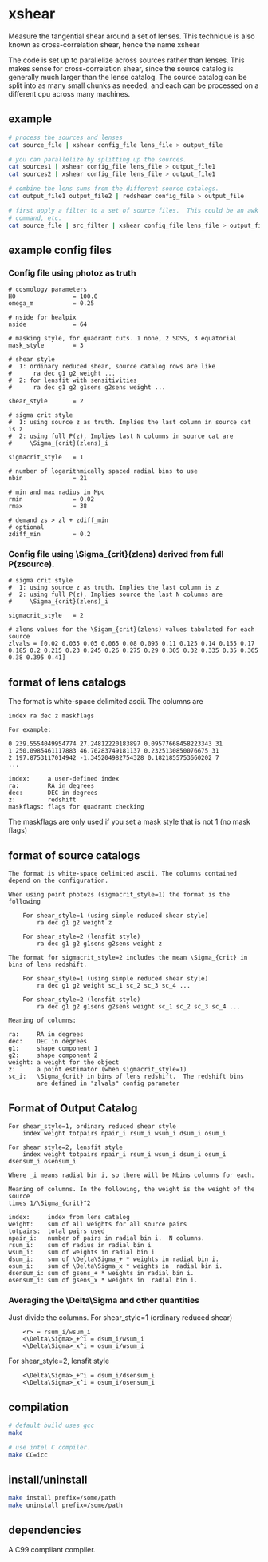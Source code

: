 xshear
======

Measure the tangential shear around a set of lenses.  This technique is also
known as cross-correlation shear, hence the name xshear

The code is set up to parallelize across sources rather than lenses.  This
makes sense for cross-correlation shear, since the source catalog is generally
much larger than the lense catalog. The source catalog can be split into as
many small chunks as needed, and each can be processed on a different cpu
across many machines.

example
-------

```bash
# process the sources and lenses
cat source_file | xshear config_file lens_file > output_file

# you can parallelize by splitting up the sources.
cat sources1 | xshear config_file lens_file > output_file1
cat sources2 | xshear config_file lens_file > output_file1

# combine the lens sums from the different source catalogs.
cat output_file1 output_file2 | redshear config_file > output_file

# first apply a filter to a set of source files.  This could be an awk
# command, etc.
cat source_file | src_filter | xshear config_file lens_file > output_file
```

example config files
---------------------

### Config file using photoz as truth
```
# cosmology parameters
H0                = 100.0
omega_m           = 0.25

# nside for healpix
nside             = 64

# masking style, for quadrant cuts. 1 none, 2 SDSS, 3 equatorial
mask_style        = 3

# shear style
#  1: ordinary reduced shear, source catalog rows are like
#      ra dec g1 g2 weight ...
#  2: for lensfit with sensitivities
#      ra dec g1 g2 g1sens g2sens weight ...

shear_style       = 2

# sigma crit style
#  1: using source z as truth. Implies the last column in source cat is z
#  2: using full P(z). Implies last N columns in source cat are 
#     \Sigma_{crit}(zlens)_i

sigmacrit_style   = 1

# number of logarithmically spaced radial bins to use
nbin              = 21

# min and max radius in Mpc
rmin              = 0.02
rmax              = 38

# demand zs > zl + zdiff_min
# optional
zdiff_min         = 0.2
```

### Config file using \Sigma_{crit}(zlens) derived from full P(zsource).   
```
# sigma crit style
#  1: using source z as truth. Implies the last column is z
#  2: using full P(z). Implies source the last N columns are 
#     \Sigma_{crit}(zlens)_i

sigmacrit_style   = 2

# zlens values for the \Sigam_{crit}(zlens) values tabulated for each source
zlvals = [0.02 0.035 0.05 0.065 0.08 0.095 0.11 0.125 0.14 0.155 0.17 0.185 0.2 0.215 0.23 0.245 0.26 0.275 0.29 0.305 0.32 0.335 0.35 0.365 0.38 0.395 0.41]

```

format of lens catalogs
-----------------------

The format is white-space delimited ascii.  The columns are

```
index ra dec z maskflags

For example:

0 239.5554049954774 27.24812220183897 0.09577668458223343 31
1 250.0985461117883 46.70283749181137 0.2325130850076675 31
2 197.8753117014942 -1.345204982754328 0.1821855753660202 7
...

index:     a user-defined index
ra:        RA in degrees
dec:       DEC in degrees
z:         redshift
maskflags: flags for quadrant checking
```
The maskflags are only used if you set a mask style that is not 1 (no mask flags)

format of source catalogs
-----------------------
```
The format is white-space delimited ascii. The columns contained 
depend on the configuration.

When using point photozs (sigmacrit_style=1) the format is the following

    For shear_style=1 (using simple reduced shear style)
        ra dec g1 g2 weight z

    For shear_style=2 (lensfit style)
        ra dec g1 g2 g1sens g2sens weight z

The format for sigmacrit_style=2 includes the mean \Sigma_{crit} in
bins of lens redshift.

    For shear_style=1 (using simple reduced shear style)
        ra dec g1 g2 weight sc_1 sc_2 sc_3 sc_4 ...

    For shear_style=2 (lensfit style)
        ra dec g1 g2 g1sens g2sens weight sc_1 sc_2 sc_3 sc_4 ...

Meaning of columns:

ra:     RA in degrees
dec:    DEC in degrees
g1:     shape component 1
g2:     shape component 2
weight: a weight for the object
z:      a point estimator (when sigmacrit_style=1)
sc_i:   \Sigma_{crit} in bins of lens redshift.  The redshift bins
        are defined in "zlvals" config parameter
```

Format of Output Catalog
------------------------
```
For shear_style=1, ordinary reduced shear style
    index weight totpairs npair_i rsum_i wsum_i dsum_i osum_i

For shear style=2, lensfit style
    index weight totpairs npair_i rsum_i wsum_i dsum_i osum_i dsensum_i osensum_i

Where _i means radial bin i, so there will be Nbins columns for each.

Meaning of columns. In the following, the weight is the weight of the source
times 1/\Sigma_{crit}^2

index:     index from lens catalog
weight:    sum of all weights for all source pairs
totpairs:  total pairs used
npair_i:   number of pairs in radial bin i.  N columns.
rsum_i:    sum of radius in radial bin i
wsum_i:    sum of weights in radial bin i
dsum_i:    sum of \Delta\Sigma_+ * weights in radial bin i.
osum_i:    sum of \Delta\Sigma_x * weights in  radial bin i.
dsensum_i: sum of gsens_+ * weights in radial bin i.
osensum_i: sum of gsens_x * weights in  radial bin i.
```

### Averaging the \Delta\Sigma and other quantities

Just divide the columns.  For shear_style=1 (ordinary reduced shear)
```
    <r> = rsum_i/wsum_i
    <\Delta\Sigma>_+^i = dsum_i/wsum_i
    <\Delta\Sigma>_x^i = osum_i/wsum_i
```
For shear_style=2, lensfit style
```
    <\Delta\Sigma>_+^i = dsum_i/dsensum_i
    <\Delta\Sigma>_x^i = osum_i/osensum_i
```

compilation
-----------

```bash
# default build uses gcc
make

# use intel C compiler.
make CC=icc
```

install/uninstall
-----------------

```bash
make install prefix=/some/path
make uninstall prefix=/some/path
```

dependencies
------------

A C99 compliant compiler.
